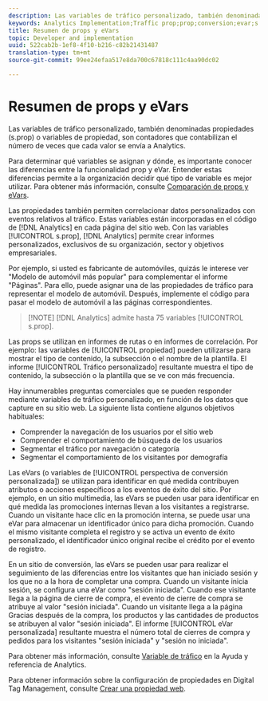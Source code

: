 ```yaml
---
description: Las variables de tráfico personalizado, también denominadas propiedades (s.prop) o variables de propiedad, son contadores que contabilizan el número de veces que cada valor se envía a Analytics.
keywords: Analytics Implementation;Traffic prop;prop;conversion;evar;s.prop;custom conversion insight;traffic variable
title: Resumen de props y eVars
topic: Developer and implementation
uuid: 522cab2b-1ef8-4f10-b216-c82b21431487
translation-type: tm+mt
source-git-commit: 99ee24efaa517e8da700c67818c111c4aa90dc02

---
```



# Resumen de props y eVars

Las variables de tráfico personalizado, también denominadas propiedades (s.prop) o variables de propiedad, son contadores que contabilizan el número de veces que cada valor se envía a Analytics.

Para determinar qué variables se asignan y dónde, es importante conocer las diferencias entre la funcionalidad prop y eVar. Entender estas diferencias permite a la organización decidir qué tipo de variable es mejor utilizar. Para obtener más información, consulte [Comparación de props y eVars](/help/implement/analytics-terminology-basics/c-props-evars/props-vs-evars.md).

Las propiedades también permiten correlacionar datos personalizados con eventos relativos al tráfico. Estas variables están incorporadas en el código de [!DNL Analytics] en cada página del sitio web. Con las variables [!UICONTROL s.prop], [!DNL Analytics] permite crear informes personalizados, exclusivos de su organización, sector y objetivos empresariales.

Por ejemplo, si usted es fabricante de automóviles, quizás le interese ver "Modelo de automóvil más popular" para complementar el informe "Páginas". Para ello, puede asignar una de las propiedades de tráfico para representar el modelo de automóvil. Después, implemente el código para pasar el modelo de automóvil a las páginas correspondientes.

> [!NOTE] [!DNL Analytics] admite hasta 75 variables [!UICONTROL s.prop].

Las props se utilizan en informes de rutas o en informes de correlación. Por ejemplo: las variables de [!UICONTROL propiedad] pueden utilizarse para mostrar el tipo de contenido, la subsección o el nombre de la plantilla. El informe [!UICONTROL Tráfico personalizado] resultante muestra el tipo de contenido, la subsección o la plantilla que se ve con más frecuencia.

Hay innumerables preguntas comerciales que se pueden responder mediante variables de tráfico personalizado, en función de los datos que capture en su sitio web. La siguiente lista contiene algunos objetivos habituales:

* Comprender la navegación de los usuarios por el sitio web
* Comprender el comportamiento de búsqueda de los usuarios
* Segmentar el tráfico por navegación o categoría
* Segmentar el comportamiento de los visitantes por demografía

Las eVars (o variables de [!UICONTROL perspectiva de conversión personalizada]) se utilizan para identificar en qué medida contribuyen atributos o acciones específicos a los eventos de éxito del sitio. Por ejemplo, en un sitio multimedia, las eVars se pueden usar para identificar en qué medida las promociones internas llevan a los visitantes a registrarse. Cuando un visitante hace clic en la promoción interna, se puede usar una eVar para almacenar un identificador único para dicha promoción. Cuando el mismo visitante completa el registro y se activa un evento de éxito personalizado, el identificador único original recibe el crédito por el evento de registro.

En un sitio de conversión, las eVars se pueden usar para realizar el seguimiento de las diferencias entre los visitantes que han iniciado sesión y los que no a la hora de completar una compra. Cuando un visitante inicia sesión, se configura una eVar como "sesión iniciada". Cuando ese visitante llega a la página de cierre de compra, el evento de cierre de compra se atribuye al valor "sesión iniciada". Cuando un visitante llega a la página Gracias después de la compra, los productos y las cantidades de productos se atribuyen al valor "sesión iniciada". El informe [!UICONTROL eVar personalizada] resultante muestra el número total de cierres de compra y pedidos para los visitantes "sesión iniciada" y "sesión no iniciada".

Para obtener más información, consulte [Variable de tráfico](https://marketing.adobe.com/resources/help/en_US/reference/traffic_var.html) en la Ayuda y referencia de Analytics.

Para obtener información sobre la configuración de propiedades en Digital Tag Management, consulte [Crear una propiedad web](/help/implement/c-implement-with-dtm/t-create-web-property.md).
